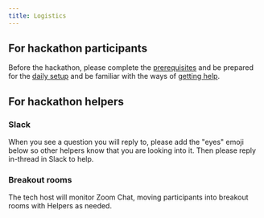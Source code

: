```yaml
---
title: Logistics
---
```


## For hackathon participants

Before the hackathon, please complete the [prerequisites](https://nasa-openscapes.github.io/2021-Cloud-Hackathon/logistics/prerequisites.html#prerequisites) and be prepared for the [daily setup](https://nasa-openscapes.github.io/2021-Cloud-Hackathon/logistics/prerequisites.html#daily-setup) and be familiar with the ways of [getting help](https://nasa-openscapes.github.io/2021-Cloud-Hackathon/logistics/prerequisites.html#getting-help).

## For hackathon helpers

### Slack

When you see a question you will reply to, please add the "eyes" emoji below so other helpers know that you are looking into it. Then please reply in-thread in Slack to help.

### Breakout rooms

The tech host will monitor Zoom Chat, moving participants into breakout rooms with Helpers as needed. 
